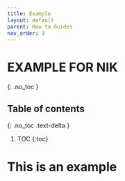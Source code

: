 ```yaml
---
title: Example
layout: default
parent: How to Guides
nav_order: 3
---
```


# EXAMPLE FOR NIK
{: .no_toc }

## Table of contents
{: .no_toc .text-delta }

1. TOC
{:toc}

# This is an example

